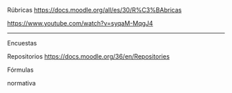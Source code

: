 

Rúbricas
https://docs.moodle.org/all/es/30/R%C3%BAbricas

https://www.youtube.com/watch?v=syqaM-MqgJ4

---

Encuestas

Repositorios
https://docs.moodle.org/36/en/Repositories

Fórmulas

normativa
